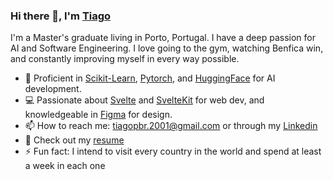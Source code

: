 ### Hi there 👋, I'm [Tiago](https://www.tiagopbrodrigues.com/)

I'm a Master's graduate living in Porto, Portugal. I have a deep passion for AI and Software Engineering. I love going to the gym, watching Benfica win, and constantly improving myself in every way possible.

- 🧠 Proficient in [Scikit-Learn](https://scikit-learn.org/stable/index.html#), [Pytorch](https://pytorch.org/), and [HuggingFace](https://huggingface.co/) for AI development.
- 💻 Passionate about [Svelte](https://svelte.dev/) and [SvelteKit](https://kit.svelte.dev/) for web dev, and knowledgeable in [Figma](https://www.figma.com/) for design.
- 📫 How to reach me: tiagopbr.2001@gmail.com or through my [Linkedin](https://www.linkedin.com/in/tiago-rodrigues-221ba7204/)
- 📔 Check out my [resume](https://drive.google.com/file/d/1H9jrU36P9h-HkcmEuV_ZWEQPsZBACPOX/view?usp=sharing)
- ⚡ Fun fact: I intend to visit every country in the world and spend at least a week in each one
